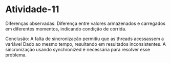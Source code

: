 # Atividade-11

Diferenças observadas: Diferença entre valores armazenados e carregados em diferentes momentos, indicando condição de corrida.

Conclusão: A falta de sincronização permitiu que as threads acessassem a variável Dado ao mesmo tempo, resultando em resultados inconsistentes. A sincronização usando synchronized é necessária para resolver esse problema.